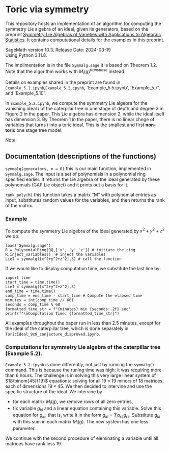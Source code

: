 # Toric via symmetry
This repository hosts an implementation of an algorithm for computing the symmetry Lie algebra of an ideal, given its generators, based on the preprint [Symmetry Lie Algebras of Varieties with Applications to Algebraic Statistics](https://arxiv.org/abs/2309.10741). It contains computational details for the examples in this preprint. 

SageMath version 10.3, Release Date: 2024-03-19                   
Using Python 3.11.8.     

The implimentation is in the file `Symmalg.sage` It is based on Theorem 1.2. Note that the algorithm works with $M_i(g)^{transpose}$ instead. 

Details on examples shared in the preprint are found in `Example_5.1.ipynb`,`Example_5.2.ipynb`, `Example_5.5.ipynb', 'Example_5.7', and 'Example_5.10'. 

In `Example_5.2.ipynb`, we compute the symmetry Lie algebra for the vanishing ideal $I$ of the caterpilar tree in one stage of depth and degree 3 in Figure 2 in the paper. This Lie algebra has dimension 2, while the ideal itself has dimension 3. By Theorem 1 in the paper, there is no linear chnge of variables that turns $I$ into a toric ideal. This is the smallest and first **non-toric** one stage tree model. 

Note: 

## Documentation (descriptions of the functions)

`symmalg(generators, n = 0)` 
this is our main function, implemented in `Symmalg.sage`. The input is a set of polynomials in a polynomial ring specified earlier.  It returns the Lie algebra of the ideal generated by these polynomials (GAP Lie object) and it prints out a basis for it. 

    
`rank_poly(M)` 
this function takes a matrix "M" with polynomial entries as input, substitutes random values for the variables, and then returns the rank of the matrix.


### Example

To compute the symmetry Lie algebra of the ideal generated by $x^2+y^2+z^2$ we do: 

```
load('Symmalg.sage')
R = PolynomialRing(QQ,['x', 'y','z']) # initiate the ring
R.inject_variables()  # inject the variables
LieI = symmalg([x^2+y^2+z^2],3) # call the function 
```

If we would like to display computation time, we substitute the last line by:
```
import time
start_time = time.time()
LieI = symmalg([x^2+y^2+z^2],3)
end_time = time.time()
comp_time = end_time - start_time # Compute the elapsed time
minutes = int(comp_time // 60)
seconds = comp_time % 60
formatted_time_str = f"{minutes} min {seconds:.2f} sec"
print(f"\nComputation Time: {formatted_time_str}")
```
All examples throughout the paper run in less than 2.5 minutes, except for the ideal of the caterpillar tree, which is done separately in `ToricIdeal_9x9_conjecture_disproved.ipynb`.


### Computations for symmetry Lie algebra of the caterpillar tree (Example 5.2). 

`Example_5.2.ipynb` is done differently, not just by running the  ```symmalg()``` command. This is because the runing time was high; it was requiring more than 6 hours. The challenge is in solving this very large linear system of $18\binom{45}{19}$ equations: solving for all $19\times 19$ minors of 18 matrices, each of dimensions $19\times 45$. We then decided to intervine and use the specific structure of the ideal. We intervine by 
- for each matrix $M_i(g)$, we remove rows of all zero entries,
- fix variable $g_{kl}$ and a linear equation containing this variable. Solve this equation for $g_{kl}$; that is, write it in the form $g_{kl} = \sum \alpha_{rs} g_{rs}$. Substitute $g_{kl}$ with this sum in each matrix $M_i(g)$. The new system has one less parameter.

We continue with the second procedure of eleminating a variable until all matrices have rank less 19. 

